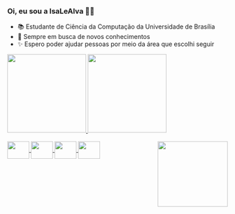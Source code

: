 ### Oi, eu sou a IsaLeAlva 👋💕 
- 📚 Estudante de Ciência da Computação da Universidade de Brasília
- 🦉 Sempre em busca de novos conhecimentos
- ✨ Espero poder ajudar pessoas por meio da área que escolhi seguir

<div>
  <a href="https://github.com/IsaLeAlva">
  <img height="180em" src="https://github-readme-stats.vercel.app/api?username=IsaLeAlva&show_icons=true&theme=rose&include_all_commits=true&count_private=true"/>
  <img height="180em" src="https://github-readme-stats.vercel.app/api/top-langs/?username=IsaLeAlva&layout=compact&langs_count=16&theme=rose"/>
</div>

<div style="display: inlane_block"><br>
  <img align="center" alt"IsaJava" height="40" width="50" src="https://cdn.jsdelivr.net/gh/devicons/devicon@latest/icons/java/java-original.svg" />
  <img align="center" alt"IsaJs" height="40" width="50" src="https://cdn.jsdelivr.net/gh/devicons/devicon@latest/icons/javascript/javascript-plain.svg" />
  <img align="center" alt"IsaHtml" height="40" width="50" src="https://cdn.jsdelivr.net/gh/devicons/devicon@latest/icons/html5/html5-plain.svg" />
  <img align="center" alt"IsaCss" height="40" width="50" src="https://cdn.jsdelivr.net/gh/devicons/devicon@latest/icons/css3/css3-original.svg" />
  <img align="right" alt"IsaGif" height="150" width="160" src="https://cdn.discordapp.com/attachments/954512628816936960/1242250051754135634/download20240501195117.png?ex=664d2704&is=664bd584&hm=8eb60ffd6c9d3275aafff2fad0a7f46c2276da83b29cd0bd588f734253e5c42f&" />
</div>

